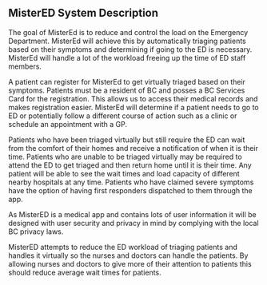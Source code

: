 ## MisterED System Description
The goal of MisterEd is to reduce and control the load on the Emergency Department. MisterEd will achieve this by automatically triaging patients based on their symptoms and determining if going to the ED is necessary. MisterEd will handle a lot of the workload freeing up the time of ED staff members.

A patient can register for MisterEd to get virtually triaged based on their symptoms. Patients must be a resident of BC and posses a BC Services Card for the registration. This allows us to access their medical records and makes registration easier. MisterEd will determine if a patient needs to go to ED or potentially follow a different course of action such as a clinic or schedule an appointment with a GP.

Patients who have been triaged virtually but still require the ED can wait from the comfort of their homes and receive a notification of when it is their time. Patients who are unable to be triaged virtually may be required to attend the ED to get triaged and then return home until it is their time. Any patient will be able to see the wait times and load capacity of different nearby hospitals at any time. Patients who have claimed severe symptoms have the option of having first responders dispatched to them through the app.

As MisterED is a medical app and contains lots of user information it will be designed with user security and privacy in mind by complying with the local BC privacy laws.

MisterED attempts to reduce the ED workload of triaging patients and handles it virtually so the nurses and doctors can handle the patients. By allowing nurses and doctors to give more of their attention to patients this should reduce average wait times for patients.

